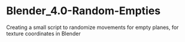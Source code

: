 # Blender_4.0-Random-Empties
Creating a small script to randomize movements for empty planes, for texture coordinates in Blender
